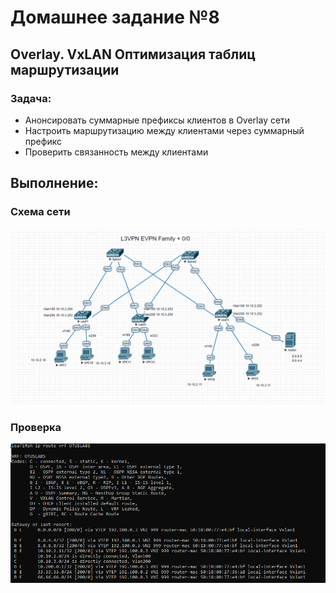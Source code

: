 # Домашнее задание №8

## Overlay. VxLAN Оптимизация таблиц маршрутизации 

### Задача:

- Анонсировать суммарные префиксы клиентов в Overlay сети
- Настроить маршрутизацию между клиентами через суммарный префикс
- Проверить связанность между клиентами

## Выполнение:

### Схема сети
![](https://github.com/maximchekalov/otuslabs/blob/main/LABA8/L3VPN_0.0.0.0.PNG)
### Проверка
![](https://github.com/maximchekalov/otuslabs/blob/main/LABA8/L3VPN_shiproute.PNG)

